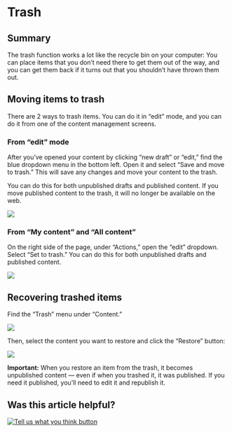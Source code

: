 # Trash

## Summary

The trash function works a lot like the recycle bin on your computer: You can place items that you don’t need there to get them out of the way, and you can get them back if it turns out that you shouldn’t have thrown them out.

## Moving items to trash

There are 2 ways to trash items. You can do it in “edit” mode, and you can do it from one of the content management screens.

### **From “edit” mode**

After you’ve opened your content by clicking “new draft” or “edit,” find the blue dropdown menu in the bottom left. Open it and select “Save and move to trash.” This will save any changes and move your content to the trash.

You can do this for both unpublished drafts and published content. If you move published content to the trash, it will no longer be available on the web.

![](https://github.com/gdesrosiers/TEST-mass.gov-KB/tree/5bf119f2287d7e493534e6cae69bdd08c0869d39/.gitbook/assets/edit-information-details-investor-resources-mcwt-mass-gov.png)

### **From “My content” and “All content”**

On the right side of the page, under “Actions,” open the “edit” dropdown. Select “Set to trash.” You can do this for both unpublished drafts and published content.

![](https://github.com/gdesrosiers/TEST-mass.gov-KB/tree/5bf119f2287d7e493534e6cae69bdd08c0869d39/.gitbook/assets/content-mass-gov.png)

## Recovering trashed items

Find the “Trash” menu under “Content.”

![](https://github.com/gdesrosiers/TEST-mass.gov-KB/tree/5bf119f2287d7e493534e6cae69bdd08c0869d39/.gitbook/assets/content-mass-gov-1.png)

Then, select the content you want to restore and click the “Restore” button:

![](https://github.com/gdesrosiers/TEST-mass.gov-KB/tree/5bf119f2287d7e493534e6cae69bdd08c0869d39/.gitbook/assets/trash-mass-gov.png)

**Important:** When you restore an item from the trash, it becomes unpublished content — even if when you trashed it, it was published. If you need it published, you’ll need to edit it and republish it.

## Was this article helpful?

[![Tell us what you think button](https://blobscdn.gitbook.com/v0/b/gitbook-28427.appspot.com/o/assets%2F-LJ04qJGAHkvdE13BfdG%2F-LSz77NBAwnSNpMPT3df%2F-LSz7xSmyKXltd4avaCt%2FKB%20survey%20button%20POC%202.png?alt=media&token=8d071cab-8b95-48a3-a332-13e3fc8d9f96)](https://massgov.formstack.com/forms/mass_gov_knowledge_base_feedback?article=trash)

